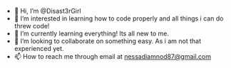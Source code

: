 - 👋 Hi, I’m @Disast3rGirl
- 👀 I’m interested in learning how to code properly and all things i can do threw code!
- 🌱 I’m currently learning everything! Its all new to me.
- 💞️ I’m looking to collaborate on something easy. As i am not that experienced yet.
- 📫 How to reach me through email at nessadiamnod87@gmail.com

<!---
Disast3rGirl/Disast3rGirl is a ✨ special ✨ repository because its `README.md` (this file) appears on your GitHub profile.
You can click the Preview link to take a look at your changes.
--->
